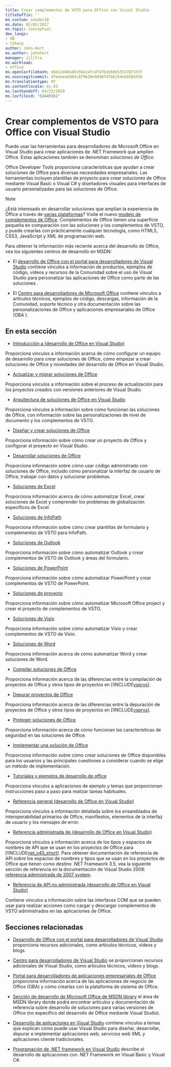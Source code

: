 ```yaml
---
title: Crear complementos de VSTO para Office con Visual Studio
titleSuffix: ''
ms.custom: seodec18
ms.date: 02/02/2017
ms.topic: conceptual
dev_langs:
- VB
- CSharp
author: John-Hart
ms.author: johnhart
manager: jillfra
ms.workload:
- office
ms.openlocfilehash: e0411d40a4b156e24fcdf4fb3e9de5353787333f
ms.sourcegitcommit: 47eeeeadd84c879636e9d48747b615de69384356
ms.translationtype: HT
ms.contentlocale: es-ES
ms.lasthandoff: 04/23/2019
ms.locfileid: "63445561"
---
```

# <a name="create-vsto-add-ins-for-office-by-using-visual-studio"></a>Crear complementos de VSTO para Office con Visual Studio
  Puede usar las herramientas para desarrolladores de Microsoft Office en Visual Studio para crear aplicaciones de .NET Framework que amplíen Office. Estas aplicaciones también se denominan *soluciones de Office*.

 Office Developer Tools proporciona características que ayudan a crear soluciones de Office para diversas necesidades empresariales. Las herramientas incluyen plantillas de proyecto para crear soluciones de Office mediante Visual Basic o Visual C# y diseñadores visuales para interfaces de usuario personalizadas para las soluciones de Office.

> [!NOTE]
> ¿Está interesado en desarrollar soluciones que amplían la experiencia de Office a través de [varias plataformas](https://dev.office.com/add-in-availability)? Visite el nuevo [modelo de complementos de Office](https://dev.office.com/docs/add-ins/overview/office-add-ins). Complementos de Office tienen una superficie pequeña en comparación con las soluciones y los complementos de VSTO, y puede crearlas con prácticamente cualquier tecnología, como HTML5, CSS3, JavaScript y XML de programación web.

 Para obtener la información más reciente acerca del desarrollo de Office, vea los siguientes centros de desarrollo en MSDN:

- El [desarrollo de Office con el portal para desarrolladores de Visual Studio](http://go.microsoft.com/fwlink/?LinkId=123844) contiene vínculos a información de productos, ejemplos de código, vídeos y recursos de la Comunidad sobre el uso de Visual Studio para personalizar las aplicaciones de Office como parte de las soluciones .

- El [Centro para desarrolladores de Microsoft Office](http://go.microsoft.com/fwlink/?LinkId=83467) contiene vínculos a artículos técnicos, ejemplos de código, descargas, información de la Comunidad, soporte técnico y otra documentación sobre las personalizaciones de Office y aplicaciones empresariales de Office (OBA ).

## <a name="in-this-section"></a>En esta sección
- [Introducción a &#40;desarrollo de Office en Visual Studio&#41;](../vsto/getting-started-office-development-in-visual-studio.md)

 Proporciona vínculos a información acerca de cómo configurar un equipo de desarrollo para crear soluciones de Office, cómo empezar a crear soluciones de Office y novedades del desarrollo de Office en Visual Studio.

- [Actualizar y migrar soluciones de Office](../vsto/upgrading-and-migrating-office-solutions.md)

 Proporciona vínculos a información sobre el proceso de actualización para los proyectos creados con versiones anteriores de Visual Studio.

- [Arquitectura de soluciones de Office en Visual Studio](../vsto/architecture-of-office-solutions-in-visual-studio.md)

 Proporciona vínculos a información sobre cómo funcionan las soluciones de Office, con información sobre las personalizaciones de nivel de documento y los complementos de VSTO.

- [Diseñar y crear soluciones de Office](../vsto/designing-and-creating-office-solutions.md)

 Proporciona información sobre cómo crear un proyecto de Office y configurar el proyecto en Visual Studio.

- [Desarrollar soluciones de Office](../vsto/developing-office-solutions.md)

 Proporciona información sobre cómo usar código administrado con soluciones de Office, incluido cómo personalizar la interfaz de usuario de Office, trabajar con datos y solucionar problemas.

- [Soluciones de Excel](../vsto/excel-solutions.md)

 Proporciona información acerca de cómo automatizar Excel, crear soluciones de Excel y comprender los problemas de globalización específicos de Excel.

- [Soluciones de InfoPath](../vsto/infopath-solutions.md)

 Proporciona información sobre cómo crear plantillas de formulario y complementos de VSTO para InfoPath.

- [Soluciones de Outlook](../vsto/outlook-solutions.md)

 Proporciona información sobre cómo automatizar Outlook y crear complementos de VSTO de Outlook y áreas del formulario.

- [Soluciones de PowerPoint](../vsto/powerpoint-solutions.md)

 Proporciona información sobre cómo automatizar PowerPoint y crear complementos de VSTO de PowerPoint.

- [Soluciones de proyecto](../vsto/project-solutions.md)

 Proporciona información sobre cómo automatizar Microsoft Office project y crear el proyecto de complementos de VSTO.

- [Soluciones de Visio](../vsto/visio-solutions.md)

 Proporciona información sobre cómo automatizar Visio y crear complementos de VSTO de Visio.

- [Soluciones de Word](../vsto/word-solutions.md)

 Proporciona información acerca de cómo automatizar Word y crear soluciones de Word.

- [Compilar soluciones de Office](../vsto/building-office-solutions.md)

 Proporciona información acerca de las diferencias entre la compilación de proyectos de Office y otros tipos de proyectos en [!INCLUDE[vsprvs](../sharepoint/includes/vsprvs-md.md)].

- [Depurar proyectos de Office](../vsto/debugging-office-projects.md)

 Proporciona información acerca de las diferencias entre la depuración de proyectos de Office y otros tipos de proyectos en [!INCLUDE[vsprvs](../sharepoint/includes/vsprvs-md.md)].

- [Proteger soluciones de Office](../vsto/securing-office-solutions.md)

 Proporciona información acerca de cómo funcionan las características de seguridad en las soluciones de Office.

- [Implementar una solución de Office](../vsto/deploying-an-office-solution.md)

 Proporciona información sobre cómo crear soluciones de Office disponibles para los usuarios y las principales cuestiones a considerar cuando se elige un método de implementación.

- [Tutoriales y ejemplos de desarrollo de office](../vsto/office-development-samples-and-walkthroughs.md)

 Proporciona vínculos a aplicaciones de ejemplo y temas que proporcionan instrucciones paso a paso para realizar tareas habituales.

- [Referencia general &#40;desarrollo de Office en Visual Studio&#41;](../vsto/general-reference-office-development-in-visual-studio.md)

 Proporciona vínculos a información detallada sobre los ensamblados de interoperabilidad primarios de Office, manifiestos, elementos de la interfaz de usuario y los mensajes de error.

- [Referencia administrada de &#40;desarrollo de Office en Visual Studio&#41;](../vsto/managed-reference-office-development-in-visual-studio.md)

 Proporciona vínculos a información acerca de los tipos y espacios de nombres de API que se usan en los proyectos de Office para [!INCLUDE[net_v40_short](../sharepoint/includes/net-v40-short-md.md)]. Para obtener documentación de referencia de API sobre los espacios de nombres y tipos que se usan en los proyectos de Office que tienen como destino .NET Framework 3.5, vea la siguiente sección de referencia en la documentación de Visual Studio 2008: [referencia administrada de 2007 system](http://go.microsoft.com/fwlink/?LinkId=160658).

- [Referencia de API no administrada &#40;desarrollo de Office en Visual Studio&#41;](../vsto/unmanaged-api-reference-office-development-in-visual-studio.md)

 Contiene vínculos a información sobre las interfaces COM que se pueden usar para realizar acciones como cargar y descargar complementos de VSTO administrados en las aplicaciones de Office.

## <a name="related-sections"></a>Secciones relacionadas
- [Desarrollo de Office con el portal para desarrolladores de Visual Studio](http://go.microsoft.com/fwlink/?LinkId=123844) proporciona recursos adicionales, como artículos técnicos, vídeos y blogs.

- [Centro para desarrolladores de Visual Studio](http://go.microsoft.com/fwlink/?LinkID=99124) se proporcionan recursos adicionales de Visual Studio, como artículos técnicos, vídeos y blogs.

- [Portal para desarrolladores de aplicaciones empresariales de Office](http://go.microsoft.com/fwlink/?LinkId=99125) proporciona información acerca de las aplicaciones de negocio de Office (OBA) y cómo crearlas con la plataforma de sistema de Office.

- [Sección de desarrollo de Microsoft Office de MSDN library](http://go.microsoft.com/fwlink/?LinkId=149870) el área de MSDN library donde podrá encontrar artículos y documentación de referencia sobre desarrollo de soluciones para varias versiones de Office (no específico del desarrollo de Office mediante Visual Studio).

- [Desarrollo de aplicaciones en Visual Studio](https://msdn.microsoft.com/97490c1b-a247-41fb-8f2c-bc4c201eff68) contiene vínculos a temas que explican cómo puede usar Visual Studio para diseñar, desarrollar, depurar e implementar aplicaciones web, servicios web XML y aplicaciones cliente tradicionales.

- [Programación de .NET framework en Visual Studio](/previous-versions/visualstudio/visual-studio-2010/k1s94fta(v=vs.100)) describe el desarrollo de aplicaciones con .NET Framework en Visual Basic y Visual C#.
